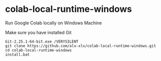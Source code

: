 # colab-local-runtime-windows
 Run Google Colab locally on Windows Machine



Make sure you have installed Git 
```
Git-2.25.1-64-bit.exe /VERYSILENT 
git clone https://github.com/alx-xlx/colab-local-runtime-windows.git
cd colab-local-runtime-windows
install.bat
```